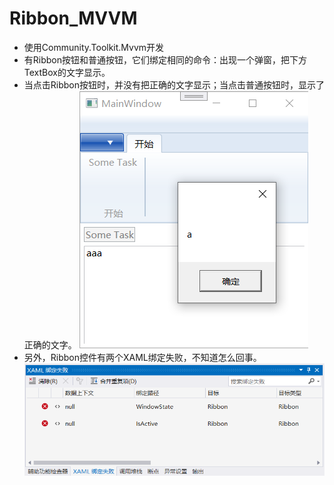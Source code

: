 # Ribbon_MVVM

* 使用Community.Toolkit.Mvvm开发
* 有Ribbon按钮和普通按钮，它们绑定相同的命令：出现一个弹窗，把下方TextBox的文字显示。
* 当点击Ribbon按钮时，并没有把正确的文字显示；当点击普通按钮时，显示了正确的文字。
![](./img/1.png)
* 另外，Ribbon控件有两个XAML绑定失败，不知道怎么回事。
![](./img/2.png)

